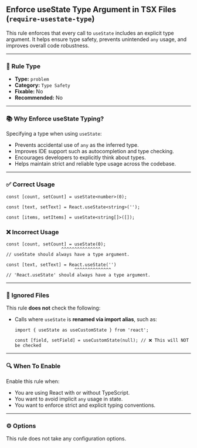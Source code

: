 ## Enforce useState Type Argument in TSX Files (`require-usestate-type`)

This rule enforces that every call to `useState` includes an explicit type argument. It helps ensure type safety, prevents unintended `any` usage, and improves overall code robustness.

---

### 🧩 Rule Type

- **Type:** `problem`
- **Category:** `Type Safety`
- **Fixable:** No
- **Recommended:** No

---

### 📚 Why Enforce useState Typing?

Specifying a type when using `useState`:

- Prevents accidental use of `any` as the inferred type.
- Improves IDE support such as autocompletion and type checking.
- Encourages developers to explicitly think about types.
- Helps maintain strict and reliable type usage across the codebase.

---

### ✅ Correct Usage

```tsx
const [count, setCount] = useState<number>(0);

const [text, setText] = React.useState<string>('');

const [items, setItems] = useState<string[]>([]);
```

### ❌ Incorrect Usage

```tsx
const [count, setCount] = useState(0);
                     ^^^^^^^^^^^^^^^
// useState should always have a type argument.

const [text, setText] = React.useState('')
                          ^^^^^^^^^^^^^^
// 'React.useState' should always have a type argument.
```

---

### 📂 Ignored Files

This rule **does not** check the following:

- Calls where `useState` is **renamed via import alias**, such as:

  ```tsx
  import { useState as useCustomState } from 'react';

  const [field, setField] = useCustomState(null); // ❌ This will NOT be checked
  ```

---

### 🔍 When To Enable

Enable this rule when:

- You are using React with or without TypeScript.
- You want to avoid implicit `any` usage in state.
- You want to enforce strict and explicit typing conventions.

---

### ⚙️ Options

This rule does not take any configuration options.
